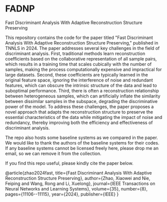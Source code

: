 # FADNP
Fast Discriminant Analysis With Adaptive Reconstruction Structure Preserving

This repository contains the code for the paper titled "Fast Discriminant Analysis With Adaptive Reconstruction Structure Preserving," published in TNNLS in 2024. The paper addresses several key challenges in the field of discriminant analysis. First, traditional methods learn reconstruction coefficients based on the collaborative representation of all sample pairs, which results in a training time that scales cubically with the number of samples, making the process computationally expensive and impractical for large datasets. Second, these coefficients are typically learned in the original feature space, ignoring the interference of noise and redundant features, which can obscure the intrinsic structure of the data and lead to suboptimal performance. Third, there is often a reconstruction relationship between heterogeneous samples, which can artificially inflate the similarity between dissimilar samples in the subspace, degrading the discriminative power of the model. To address these challenges, the paper proposes a novel approach that adapts the reconstruction structure to preserve the essential characteristics of the data while mitigating the impact of noise and redundancy, thereby improving both the efficiency and effectiveness of discriminant analysis.

The repo also hosts some baseline systems as we compared in the paper. We would like to thank the authors of the baseline systems for their codes. If any baseline systems cannot be licensed freely here, please drop me an email, so we can remove it from the collection.

If you find this repo useful, please kindly cite the paper below.

@article{zhao2024fast,
  title={Fast Discriminant Analysis With Adaptive Reconstruction Structure Preserving},
  author={Zhao, Xiaowei and Nie, Feiping and Wang, Rong and Li, Xuelong},
  journal={IEEE Transactions on Neural Networks and Learning Systems},
  volume={35},
  number={8},
  pages={11106--11115},
  year={2024},
  publisher={IEEE}
}
